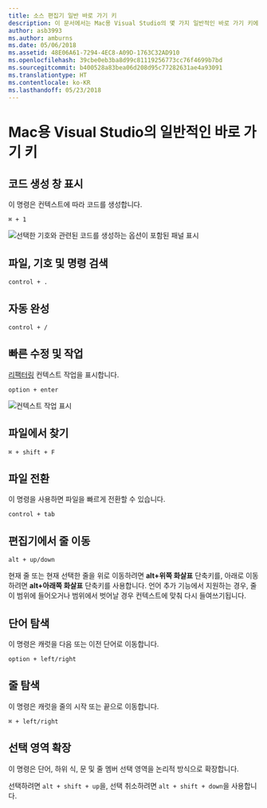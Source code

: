 ```yaml
---
title: 소스 편집기 일반 바로 가기 키
description: 이 문서에서는 Mac용 Visual Studio의 몇 가지 일반적인 바로 가기 키에 대해 설명합니다.
author: asb3993
ms.author: amburns
ms.date: 05/06/2018
ms.assetid: 48E06A61-7294-4EC8-A09D-1763C32AD910
ms.openlocfilehash: 39cbe0eb3ba8d99c81119256773cc76f4699b7bd
ms.sourcegitcommit: b400528a83bea06d208d95c77282631ae4a93091
ms.translationtype: HT
ms.contentlocale: ko-KR
ms.lasthandoff: 05/23/2018
---
```

# <a name="common-keyboard-shortcuts-in-visual-studio-for-mac"></a>Mac용 Visual Studio의 일반적인 바로 가기 키

## <a name="show-code-generation-window"></a>코드 생성 창 표시

이 명령은 컨텍스트에 따라 코드를 생성합니다.

 `⌘ + 1`

![선택한 기호와 관련된 코드를 생성하는 옵션이 포함된 패널 표시](media/keyboard-shortcuts-image8.png)

## <a name="search-files-symbols-and-commands"></a>파일, 기호 및 명령 검색

`control + .` 

## <a name="autocomplete"></a>자동 완성 

`control + /` 

## <a name="quick-fixes-and-actions"></a>빠른 수정 및 작업

[리팩터링](refactoring.md) 컨텍스트 작업을 표시합니다.

`option + enter`

![컨텍스트 작업 표시](media/keyboard-shortcuts-image9.png)

## <a name="find-in-files"></a>파일에서 찾기

`⌘ + shift + F`

## <a name="file-switcher"></a>파일 전환

이 명령을 사용하면 파일을 빠르게 전환할 수 있습니다.

`control + tab`

## <a name="move-lines-around-in-editor"></a>편집기에서 줄 이동

`alt + up/down` 

현재 줄 또는 현재 선택한 줄을 위로 이동하려면 **alt+위쪽 화살표** 단축키를, 아래로 이동하려면 **alt+아래쪽 화살표** 단축키를 사용합니다. 언어 추가 기능에서 지원하는 경우, 줄이 범위에 들어오거나 범위에서 벗어날 경우 컨텍스트에 맞춰 다시 들여쓰기됩니다.

## <a name="word-navigation"></a>단어 탐색

이 명령은 캐럿을 다음 또는 이전 단어로 이동합니다.

`option + left/right`

## <a name="line-navigation"></a>줄 탐색

이 명령은 캐럿을 줄의 시작 또는 끝으로 이동합니다.

`⌘ + left/right`

## <a name="expands-the-selection"></a>선택 영역 확장

이 명령은 단어, 하위 식, 문 및 줄 멤버 선택 영역을 논리적 방식으로 확장합니다.

선택하려면 `alt + shift + up`을, 선택 취소하려면 `alt + shift + down`을 사용합니다.